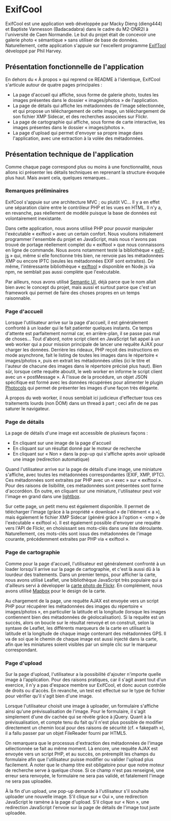 # ExifCool

ExifCool est une application web développée par Macky Dieng (dieng444) et Baptiste Vannesson (Badacadabra) dans le cadre du M2-DNR2I à l'université de Caen Normandie. Le but du projet était de concevoir une galerie photo « sémantique » sans utiliser de base de données. Naturellement, cette application s'appuie sur l'excellent programme [ExifTool](http://www.sno.phy.queensu.ca/~phil/exiftool/) développé par Phil Harvey.

## Présentation fonctionnelle de l'application

En dehors du « À propos » qui reprend ce README à l'identique, ExifCool s'articule autour de quatre pages principales :

* La page d'accueil qui affiche, sous forme de galerie photo, toutes les images présentes dans le dossier « images/photos » de l'application.
* La page de détails qui affiche les métadonnées de l'image sélectionnée, et qui propose un téléchargement de cette image, un téléchargement de son fichier XMP Sidecar, et des recherches associées sur Flickr.
* La page de cartographie qui affiche, sous forme de carte interactive, les images présentes dans le dossier « images/photos ».
* La page d'upload qui permet d'envoyer sa propre image dans l'application, avec une extraction à la volée des métadonnées.

## Présentation technique de l'application

Comme chaque page correspond plus ou moins à une fonctionnalité, nous allons ici présenter les détails techniques en reprenant la structure évoquée plus haut.
Mais avant cela, quelques remarques...

### Remarques préliminaires

ExifCool s'appuie sur une architecture MVC ; ou plutôt VC... Il y a en effet une séparation claire entre le contrôleur PHP et les vues en HTML. Il n'y a, en revanche, pas réellement de modèle puisque la base de données est volontairement inexistante.

Dans cette application, nous avons utilisé PHP pour pouvoir manipuler l'exécutable « exiftool » avec un certain confort. Nous voulions initialement programmer l'ensemble du projet en JavaScript, mais nous n'avons pas trouvé de portage réellement complet du « exiftool » que nous connaissons en ligne de commande. Nous avons notamment testé la bibliothèque « [exif-js](https://github.com/exif-js/exif-js) » qui, même si elle fonctionne très bien, ne renvoie pas les métadonnées XMP ou encore IPTC (seules les métadonnées EXIF sont extraites). De même, l'intéressante bibliothèque « [exiftool](https://github.com/nathanpeck/exiftool) » disponible en Node.js via npm, ne semblait pas aussi complète que l'exécutable.

Par ailleurs, nous avons utilisé [Semantic UI](http://semantic-ui.com/), déjà parce que le nom allait bien avec le concept du projet, mais aussi et surtout parce que c'est un framework qui permet de faire des choses propres en un temps raisonnable.

### Page d'accueil

Lorsque l'utilisateur arrive sur la page d'accueil, il est généralement confronté à un loader qui le fait patienter quelques instants. Ce temps d'attente est parfaitement normal car, en arrière-plan, il se passe pas mal de choses... Tout d'abord, notre script client en JavaScript fait appel à un web worker qui a pour mission principale de lancer une requête AJAX pour charger les données. Derrière les rideaux, PHP reçoit des instructions en mode asynchrone, fait le listing de toutes les images dans le répertoire « images/photos », puis en extrait les métadonnées utiles (ici le titre et l'auteur de chacune des images dans le répertoire précisé plus haut). Bien sûr, lorsque cette requête aboutit, le web worker en informe le script client avec un « postMessage ». À l'issue de la procédure, un objet JSON spécifique est formé avec les données récupérées pour alimenter le plugin [Photocols](https://github.com/2CodersTeam/jquery.photocols) qui permet de présenter les images d'une façon très élégante.

À propos du web worker, il nous semblait ici judicieux d'effectuer tous ces traitements lourds (non DOM) dans un thread à part ; ceci afin de ne pas saturer le navigateur.

### Page de détails

La page de détails d'une image est accessible de plusieurs façons :

* En cliquant sur une image de la page d'accueil
* En cliquant sur un résultat donné par le moteur de recherche
* En cliquant sur « Non » dans la pop-up qui s'affiche après avoir uploadé une image (redirection automatique)

Quand l'utilisateur arrive sur la page de détails d'une image, une miniature s'affiche, avec toutes les métadonnées correspondantes (EXIF, XMP, IPTC). Ces métadonnées sont extraites par PHP avec un « exec » sur « exiftool ». Pour des raisons de lisibilité, ces métadonnées sont présentées sont forme d'accordéon. En outre, en cliquant sur une miniature, l'utilisateur peut voir l'image en grand dans une [lightbox](https://github.com/lokesh/lightbox2/).

Sur cette page, un petit menu est également disponible. Il permet de télécharger l'image (grâce à la propriété « download » de l'élément « a »), mais également le fichier XMP Sidecar (généré grâce à l'option « -xmp » de l'exécutable « exiftool »). Il est également possible d'envoyer une requête vers l'API de Flickr, en choisissant ses mots-clés dans une liste déroulante. Naturellement, ces mots-clés sont issus des métadonnées de l'image courante, précédemment extraites par PHP via « exiftool ».

### Page de cartographie

Comme pour la page d'accueil, l'utilisateur est généralement confronté à un loader lorsqu'il arrive sur la page de cartographie, et c'est là aussi dû à la lourdeur des traitements. Dans un premier temps, pour afficher la carte, nous avons utilisé Leaflet, une bibliothèque JavaScript très populaire qui a d'ailleurs servi à développer la [carte photo de Flickr](https://www.flickr.com/map). En complément, nous avons utilisé [Mapbox](https://www.mapbox.com/) pour le design de la carte.

Au chargement de la page, une requête AJAX est envoyée vers un script PHP pour récupérer les métadonnées des images du répertoire « images/photos », en particulier la latitude et la longitude (lorsque les images contiennent bien des métadonnées de géolocalisation). Si la requête est un succès, alors on boucle sur le résultat renvoyé et on construit, selon la syntaxe de Leaflet, les différents marqueurs de la carte en utilisant la latitude et la longitude de chaque image contenant des métadonnées GPS. Il va de soi que le chemin de chaque image est aussi injecté dans la carte, afin que les miniatures soient visibles par un simple clic sur le marqueur correspondant.

### Page d'upload

Sur la page d'upload, l'utilisateur a la possibilité d'ajouter n'importe quelle image à l'application. Pour des raisons pratiques, car il s'agit avant tout d'un exercice, il n'y a pas d'espace membre sur ExifCool, et donc aucun contrôle de droits ou d'accès. En revanche, un test est effectué sur le type de fichier pour vérifier qu'il s'agit bien d'une image.

Lorsque l'utilisateur choisit une image à uploader, un formulaire s'affiche ainsi qu'une prévisualisation de l'image. Pour le formulaire, il s'agit simplement d'une div cachée qui se révèle grâce à jQuery. Quant à la prévisualisation, et compte tenu du fait qu'il n'est plus possible de modifier directement un chemin local pour des raisons de sécurité (cf. « fakepath »), il a fallu passer par un objet FileReader fourni par HTML5.

On remarquera que le processus d'extraction des métadonnées de l'image sélectionnée se fait au même moment. Là encore, une requête AJAX est envoyée vers un script PHP, et au succès, on préremplit les champs du formulaire afin que l'utilisateur puisse modifier ou valider l'upload plus facilement. À noter que le champ titre est obligatoire pour que notre moteur de recherche serve à quelque chose. Si ce champ n'est pas renseigné, une erreur sera renvoyée, le formulaire ne sera pas validé, et fatalement l'image ne sera pas uploadée.

À la fin d'un upload, une pop-up demande à l'utilisateur s'il souhaite uploader une nouvelle image. S'il clique sur « Oui », une redirection JavaScript le ramène à la page d'upload. S'il clique sur « Non », une redirection JavaScript l'envoie sur la page de détails de l'image tout juste uploadée.
